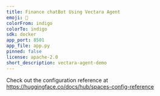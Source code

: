 ```yaml
---
title: Finance chatBot Using Vectara Agent
emoji: 🐨
colorFrom: indigo
colorTo: indigo
sdk: docker
app_port: 8501
app_file: app.py
pinned: false
license: apache-2.0
short_description: vectara-agent-demo
---
```


Check out the configuration reference at https://huggingface.co/docs/hub/spaces-config-reference